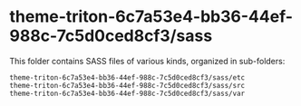 # theme-triton-6c7a53e4-bb36-44ef-988c-7c5d0ced8cf3/sass

This folder contains SASS files of various kinds, organized in sub-folders:

    theme-triton-6c7a53e4-bb36-44ef-988c-7c5d0ced8cf3/sass/etc
    theme-triton-6c7a53e4-bb36-44ef-988c-7c5d0ced8cf3/sass/src
    theme-triton-6c7a53e4-bb36-44ef-988c-7c5d0ced8cf3/sass/var
